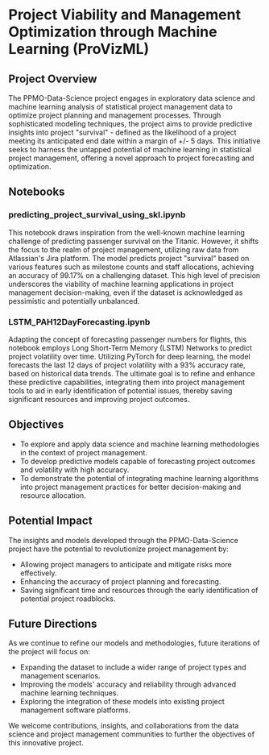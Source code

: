 # Project Viability and Management Optimization through Machine Learning (ProVizML)

## Project Overview

The PPMO-Data-Science project engages in exploratory data science and machine learning analysis of statistical project management data to optimize project planning and management processes. Through sophisticated modeling techniques, the project aims to provide predictive insights into project "survival" - defined as the likelihood of a project meeting its anticipated end date within a margin of +/- 5 days. This initiative seeks to harness the untapped potential of machine learning in statistical project management, offering a novel approach to project forecasting and optimization.

## Notebooks

### predicting_project_survival_using_skl.ipynb

This notebook draws inspiration from the well-known machine learning challenge of predicting passenger survival on the Titanic. However, it shifts the focus to the realm of project management, utilizing raw data from Atlassian's Jira platform. The model predicts project "survival" based on various features such as milestone counts and staff allocations, achieving an accuracy of 99.17% on a challenging dataset. This high level of precision underscores the viability of machine learning applications in project management decision-making, even if the dataset is acknowledged as pessimistic and potentially unbalanced.

### LSTM_PAH12DayForecasting.ipynb

Adapting the concept of forecasting passenger numbers for flights, this notebook employs Long Short-Term Memory (LSTM) Networks to predict project volatility over time. Utilizing PyTorch for deep learning, the model forecasts the last 12 days of project volatility with a 93% accuracy rate, based on historical data trends. The ultimate goal is to refine and enhance these predictive capabilities, integrating them into project management tools to aid in early identification of potential issues, thereby saving significant resources and improving project outcomes.

## Objectives

- To explore and apply data science and machine learning methodologies in the context of project management.
- To develop predictive models capable of forecasting project outcomes and volatility with high accuracy.
- To demonstrate the potential of integrating machine learning algorithms into project management practices for better decision-making and resource allocation.

## Potential Impact

The insights and models developed through the PPMO-Data-Science project have the potential to revolutionize project management by:
- Allowing project managers to anticipate and mitigate risks more effectively.
- Enhancing the accuracy of project planning and forecasting.
- Saving significant time and resources through the early identification of potential project roadblocks.

## Future Directions

As we continue to refine our models and methodologies, future iterations of the project will focus on:
- Expanding the dataset to include a wider range of project types and management scenarios.
- Improving the models' accuracy and reliability through advanced machine learning techniques.
- Exploring the integration of these models into existing project management software platforms.

We welcome contributions, insights, and collaborations from the data science and project management communities to further the objectives of this innovative project.
